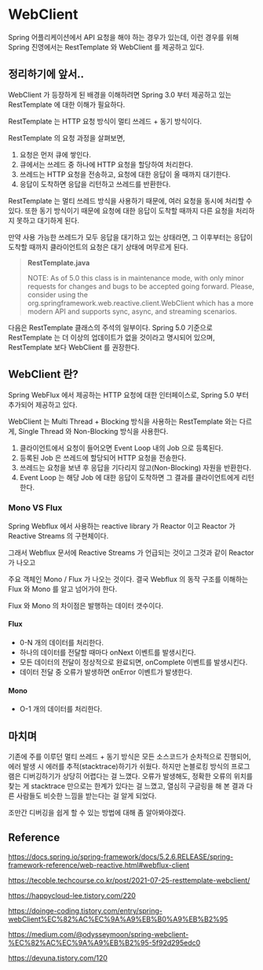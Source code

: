 # WebClient

Spring 어플리케이션에서 API 요청을 해야 하는 경우가 있는데, 이런 경우를 위해 Spring 진영에서는 RestTemplate 와 WebClient 를 제공하고 있다.

## 정리하기에 앞서..

WebClient 가 등장하게 된 배경을 이해하려면 Spring 3.0 부터 제공하고 있는 RestTemplate 에 대한 이해가 필요하다.

RestTemplate 는 HTTP 요청 방식이 멀티 쓰레드 + 동기 방식이다.

RestTemplate 의 요청 과정을 살펴보면,

1. 요청은 먼저 큐에 쌓인다.
2. 큐에서는 쓰레드 중 하나에 HTTP 요청을 할당하여 처리한다.
3. 쓰레드는 HTTP 요청을 전송하고, 요청에 대한 응답이 올 때까지 대기한다.
4. 응답이 도착하면 응답을 리턴하고 쓰레드를 반환한다.

RestTemplate 는 멀티 쓰레드 방식을 사용하기 때문에, 여러 요청을 동시에 처리할 수 있다.
또한 동기 방식이기 때문에 요청에 대한 응답이 도착할 때까지 다른 요청을 처리하지 못하고 대기하게 된다.

만약 사용 가능한 쓰레드가 모두 응답을 대기하고 있는 상태라면, 
그 이후부터는 응답이 도착할 때까지 클라이언트의 요청은 대기 상태에 머무르게 된다.

> **RestTemplate.java**
> 
> NOTE: As of 5.0 this class is in maintenance mode, with only minor requests for changes and bugs to be accepted going forward. 
> Please, consider using the org.springframework.web.reactive.client.WebClient which has a more modern API and supports sync, async, and streaming scenarios.


다음은 RestTemplate 클래스의 주석의 일부이다. 
Spring 5.0 기준으로 RestTemplate 는 더 이상의 업데이트가 없을 것이라고 명시되어 있으며, RestTemplate 보다 WebClient 를 권장한다.



## WebClient 란?

Spring WebFlux 에서 제공하는 HTTP 요청에 대한 인터페이스로, Spring 5.0 부터 추가되어 제공하고 있다.

WebClient 는 Multi Thread + Blocking 방식을 사용하는 RestTemplate 와는 다르게,
Single Thread 와 Non-Blocking 방식을 사용한다.

1. 클라이언트에서 요청이 들어오면 Event Loop 내의 Job 으로 등록된다.
2. 등록된 Job 은 쓰레드에 할당되어 HTTP 요청을 전송한다.
3. 쓰레드는 요청을 보낸 후 응답을 기다리지 않고(Non-Blocking) 자원을 반환한다.
4. Event Loop 는 해당 Job 에 대한 응답이 도착하면 그 결과를 클라이언트에게 리턴한다.

### Mono VS Flux

Spring Webflux 에서 사용하는 reactive library 가 Reactor 이고 Reactor 가 Reactive Streams 의 구현체이다.

그래서 Webflux 문서에 Reactive Streams 가 언급되는 것이고 그것과 같이 Reactor 가 나오고

주요 객체인 Mono / Flux 가 나오는 것이다. 결국 Webflux 의 동작 구조를 이해하는 Flux 와 Mono 를 알고 넘어가야 한다.

Flux 와 Mono 의 차이점은 발행하는 데이터 갯수이다.

#### Flux
- 0-N 개의 데이터를 처리한다.
- 하나의 데이터를 전달할 때마다 onNext 이벤트를 발생시킨다.
- 모든 데이터의 전달이 정상적으로 완료되면, onComplete 이벤트를 발생시킨다.
- 데이터 전달 중 오류가 발생하면 onError 이벤트가 발생한다.

#### Mono
- O-1 개의 데이터를 처리한다.




## 마치며

기존에 주를 이루던 멀티 쓰레드 + 동기 방식은 모든 소스코드가 순차적으로 진행되어, 에러 발생 시 에러를 추적(stacktrace)하기가 쉬웠다.
하지만 논블로킹 방식의 프로그램은 디버깅하기가 상당히 어렵다는 걸 느꼈다.
오류가 발생해도, 정확한 오류의 위치를 찾는 게 stacktrace 만으로는 한계가 있다는 걸 느꼈고,
열심히 구글링을 해 본 결과 다른 사람들도 비슷한 느낌을 받는다는 걸 알게 되었다.

조만간 디버깅을 쉽게 할 수 있는 방법에 대해 좀 알아봐야겠다.


## Reference

https://docs.spring.io/spring-framework/docs/5.2.6.RELEASE/spring-framework-reference/web-reactive.html#webflux-client

https://tecoble.techcourse.co.kr/post/2021-07-25-resttemplate-webclient/

https://happycloud-lee.tistory.com/220

https://doinge-coding.tistory.com/entry/spring-webClient%EC%82%AC%EC%9A%A9%EB%B0%A9%EB%B2%95

https://medium.com/@odysseymoon/spring-webclient-%EC%82%AC%EC%9A%A9%EB%B2%95-5f92d295edc0

https://devuna.tistory.com/120